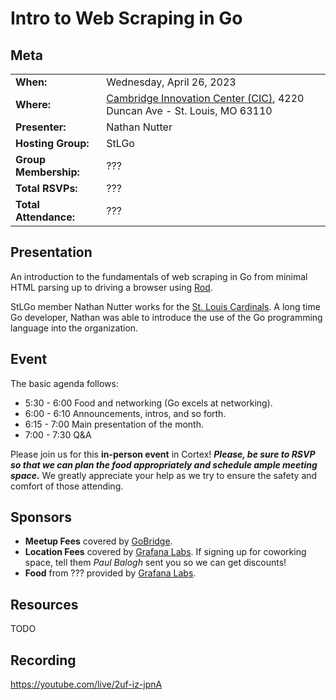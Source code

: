 # Intro to Web Scraping in Go

## Meta 
| | |
| --- | --- |
| **When:** | Wednesday, April 26, 2023 |
| **Where:** | [Cambridge Innovation Center (CIC)](https://cic.com/), 4220 Duncan Ave - St. Louis, MO 63110 |
| **Presenter:** | Nathan Nutter |
| **Hosting Group:** | StLGo |
| **Group Membership:** | ??? |
| **Total RSVPs:** | ??? |
| **Total Attendance:** | ??? |

## Presentation
An introduction to the fundamentals of web scraping in Go from minimal HTML parsing up to driving a browser using [Rod](https://github.com/go-rod/rod).

StLGo member Nathan Nutter works for the [St. Louis Cardinals](https://www.mlb.com/cardinals). A long time Go developer, Nathan was able to introduce the use of the Go programming language into the organization.

## Event
The basic agenda follows:
* 5:30 - 6:00 Food and networking (Go excels at networking).
* 6:00 - 6:10 Announcements, intros, and so forth.
* 6:15 - 7:00 Main presentation of the month.
* 7:00 - 7:30 Q&A

Please join us for this **in-person event** in Cortex! **_Please, be sure to RSVP so that we can plan the food appropriately and schedule ample meeting space._** We greatly appreciate your help as we try to ensure the safety and comfort of those attending.

## Sponsors
* **Meetup Fees** covered by [GoBridge](https://github.com/gobridge/).
* **Location Fees** covered by [Grafana Labs](https://grafana.com/). If signing up for coworking space, tell them _Paul Balogh_ sent you so we can get discounts!
* **Food** from ??? provided by [Grafana Labs](https://grafana.com/).

## Resources
TODO 

## Recording
https://youtube.com/live/2uf-iz-jpnA
